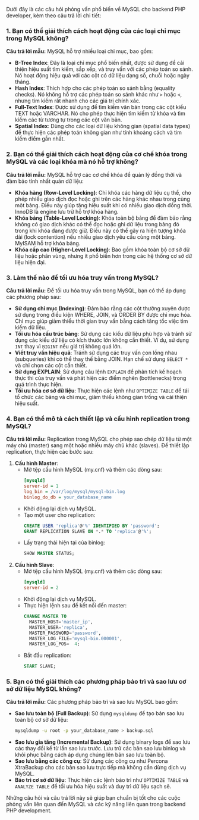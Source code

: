 Dưới đây là các câu hỏi phỏng vấn phổ biến về MySQL cho backend PHP developer, kèm theo câu trả lời chi tiết:

### 1. **Bạn có thể giải thích cách hoạt động của các loại chỉ mục trong MySQL không?**

**Câu trả lời mẫu:**
MySQL hỗ trợ nhiều loại chỉ mục, bao gồm:
- **B-Tree Index**: Đây là loại chỉ mục phổ biến nhất, được sử dụng để cải thiện hiệu suất tìm kiếm, sắp xếp, và truy vấn với các phép toán so sánh. Nó hoạt động hiệu quả với các cột có dữ liệu dạng số, chuỗi hoặc ngày tháng.
- **Hash Index**: Thích hợp cho các phép toán so sánh bằng (equality checks). Nó không hỗ trợ các phép toán so sánh khác như `>` hoặc `<`, nhưng tìm kiếm rất nhanh cho các giá trị chính xác.
- **Full-Text Index**: Được sử dụng để tìm kiếm văn bản trong các cột kiểu TEXT hoặc VARCHAR. Nó cho phép thực hiện tìm kiếm từ khóa và tìm kiếm các từ tương tự trong các cột văn bản.
- **Spatial Index**: Dùng cho các loại dữ liệu không gian (spatial data types) để thực hiện các phép toán không gian như tính khoảng cách và tìm kiếm điểm gần nhất.

### 2. **Bạn có thể giải thích cách hoạt động của cơ chế khóa trong MySQL và các loại khóa mà nó hỗ trợ không?**

**Câu trả lời mẫu:**
MySQL hỗ trợ các cơ chế khóa để quản lý đồng thời và đảm bảo tính nhất quán dữ liệu:
- **Khóa hàng (Row-Level Locking)**: Chỉ khóa các hàng dữ liệu cụ thể, cho phép nhiều giao dịch đọc hoặc ghi trên các hàng khác nhau trong cùng một bảng. Điều này giúp tăng hiệu suất khi có nhiều giao dịch đồng thời. InnoDB là engine lưu trữ hỗ trợ khóa hàng.
- **Khóa bảng (Table-Level Locking)**: Khóa toàn bộ bảng để đảm bảo rằng không có giao dịch khác có thể đọc hoặc ghi dữ liệu trong bảng đó trong khi khóa đang được giữ. Điều này có thể gây ra hiện tượng khóa dài (lock contention) nếu nhiều giao dịch yêu cầu cùng một bảng. MyISAM hỗ trợ khóa bảng.
- **Khóa cấp cao (Higher-Level Locking)**: Bao gồm khóa toàn bộ cơ sở dữ liệu hoặc phân vùng, nhưng ít phổ biến hơn trong các hệ thống cơ sở dữ liệu hiện đại.

### 3. **Làm thế nào để tối ưu hóa truy vấn trong MySQL?**

**Câu trả lời mẫu:**
Để tối ưu hóa truy vấn trong MySQL, bạn có thể áp dụng các phương pháp sau:
- **Sử dụng chỉ mục (Indexing)**: Đảm bảo rằng các cột thường xuyên được sử dụng trong điều kiện WHERE, JOIN, và ORDER BY được chỉ mục hóa. Chỉ mục giúp giảm thiểu thời gian truy vấn bằng cách tăng tốc việc tìm kiếm dữ liệu.
- **Tối ưu hóa cấu trúc bảng**: Sử dụng các kiểu dữ liệu phù hợp và tránh sử dụng các kiểu dữ liệu có kích thước lớn không cần thiết. Ví dụ, sử dụng `INT` thay vì `BIGINT` nếu giá trị không quá lớn.
- **Viết truy vấn hiệu quả**: Tránh sử dụng các truy vấn con lồng nhau (subqueries) khi có thể thay thế bằng JOIN. Hạn chế sử dụng `SELECT *` và chỉ chọn các cột cần thiết.
- **Sử dụng EXPLAIN**: Sử dụng câu lệnh `EXPLAIN` để phân tích kế hoạch thực thi của truy vấn và phát hiện các điểm nghẽn (bottlenecks) trong quá trình thực hiện.
- **Tối ưu hóa cơ sở dữ liệu**: Thực hiện các lệnh như `OPTIMIZE TABLE` để tái tổ chức các bảng và chỉ mục, giảm thiểu không gian trống và cải thiện hiệu suất.

### 4. **Bạn có thể mô tả cách thiết lập và cấu hình replication trong MySQL?**

**Câu trả lời mẫu:**
Replication trong MySQL cho phép sao chép dữ liệu từ một máy chủ (master) sang một hoặc nhiều máy chủ khác (slaves). Để thiết lập replication, thực hiện các bước sau:
1. **Cấu hình Master**:
   - Mở tệp cấu hình MySQL (my.cnf) và thêm các dòng sau:
     ```ini
     [mysqld]
     server-id = 1
     log_bin = /var/log/mysql/mysql-bin.log
     binlog_do_db = your_database_name
     ```
   - Khởi động lại dịch vụ MySQL.
   - Tạo một user cho replication:
     ```sql
     CREATE USER 'replica'@'%' IDENTIFIED BY 'password';
     GRANT REPLICATION SLAVE ON *.* TO 'replica'@'%';
     ```
   - Lấy trạng thái hiện tại của binlog:
     ```sql
     SHOW MASTER STATUS;
     ```
2. **Cấu hình Slave**:
   - Mở tệp cấu hình MySQL (my.cnf) và thêm các dòng sau:
     ```ini
     [mysqld]
     server-id = 2
     ```
   - Khởi động lại dịch vụ MySQL.
   - Thực hiện lệnh sau để kết nối đến master:
     ```sql
     CHANGE MASTER TO
       MASTER_HOST='master_ip',
       MASTER_USER='replica',
       MASTER_PASSWORD='password',
       MASTER_LOG_FILE='mysql-bin.000001',
       MASTER_LOG_POS=  4;
     ```
   - Bắt đầu replication:
     ```sql
     START SLAVE;
     ```

### 5. **Bạn có thể giải thích các phương pháp bảo trì và sao lưu cơ sở dữ liệu MySQL không?**

**Câu trả lời mẫu:**
Các phương pháp bảo trì và sao lưu MySQL bao gồm:
- **Sao lưu toàn bộ (Full Backup)**: Sử dụng `mysqldump` để tạo bản sao lưu toàn bộ cơ sở dữ liệu:
  ```bash
  mysqldump -u root -p your_database_name > backup.sql
  ```
- **Sao lưu gia tăng (Incremental Backup)**: Sử dụng binary logs để sao lưu các thay đổi kể từ lần sao lưu trước. Lưu trữ các bản sao lưu binlog và khôi phục bằng cách áp dụng chúng lên bản sao lưu toàn bộ.
- **Sao lưu bằng các công cụ**: Sử dụng các công cụ như Percona XtraBackup cho các bản sao lưu trực tiếp mà không cần dừng dịch vụ MySQL.
- **Bảo trì cơ sở dữ liệu**: Thực hiện các lệnh bảo trì như `OPTIMIZE TABLE` và `ANALYZE TABLE` để tối ưu hóa hiệu suất và duy trì dữ liệu sạch sẽ.

Những câu hỏi và câu trả lời này sẽ giúp bạn chuẩn bị tốt cho các cuộc phỏng vấn liên quan đến MySQL và các kỹ năng liên quan trong backend PHP development.
